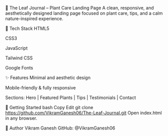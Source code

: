 🌿 The Leaf Journal – Plant Care Landing Page
A clean, responsive, and aesthetically designed landing page focused on plant care, tips, and a calm nature-inspired experience.

🔧 Tech Stack
HTML5

CSS3

JavaScript

Tailwind CSS

Google Fonts

✨ Features
Minimal and aesthetic design

Mobile-friendly & fully responsive

Sections: Hero | Featured Plants | Tips | Testimonials | Contact

🚀 Getting Started
bash
Copy
Edit
git clone https://github.com/VikramGanesh06/The-Leaf-Journal.git
Open index.html in any browser.

👤 Author
Vikram Ganesh
GitHub: @VikramGanesh06

